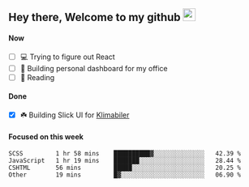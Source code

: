 ## Hey there, Welcome to my github <img src="https://media.giphy.com/media/hvRJCLFzcasrR4ia7z/giphy.gif" width="25px">

#### Now
- [ ] 💻 Trying to figure out React
- [ ] 🚀 Building personal dashboard for my office
- [ ] 📕 Reading

#### Done
- [x] ☘️ Building Slick UI for [Klimabiler](https://klimabiler.dk)
 
 #### Focused on this week
<!--START_SECTION:waka-->

```text
SCSS         1 hr 58 mins    ██████████▓░░░░░░░░░░░░░░   42.39 %
JavaScript   1 hr 19 mins    ███████░░░░░░░░░░░░░░░░░░   28.44 %
CSHTML       56 mins         █████░░░░░░░░░░░░░░░░░░░░   20.25 %
Other        19 mins         █▓░░░░░░░░░░░░░░░░░░░░░░░   06.90 %
```

<!--END_SECTION:waka-->

